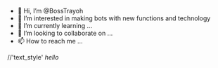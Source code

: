 - 👋 Hi, I’m @BossTrayoh
- 👀 I’m interested in making bots with new functions and technology
- 🌱 I’m currently learning ...
- 💞️ I’m looking to collaborate on ...
- 📫 How to reach me ...

<!---
BossTrayoh/BossTrayoh is a ✨ special ✨ repository because its `README.md` (this file) appears on your GitHub profile.
You can click the Preview link to take a look at your changes.
--->

//'text_style' *hello*
